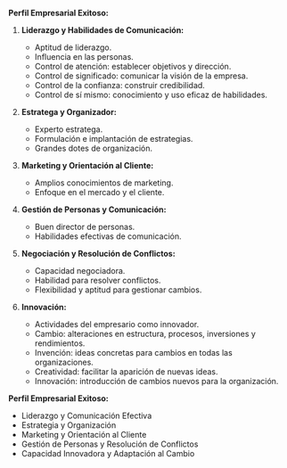 **Perfil Empresarial Exitoso:**

1. **Liderazgo y Habilidades de Comunicación:**
   - Aptitud de liderazgo.
   - Influencia en las personas.
   - Control de atención: establecer objetivos y dirección.
   - Control de significado: comunicar la visión de la empresa.
   - Control de la confianza: construir credibilidad.
   - Control de sí mismo: conocimiento y uso eficaz de habilidades.

2. **Estratega y Organizador:**
   - Experto estratega.
   - Formulación e implantación de estrategias.
   - Grandes dotes de organización.

3. **Marketing y Orientación al Cliente:**
   - Amplios conocimientos de marketing.
   - Enfoque en el mercado y el cliente.

4. **Gestión de Personas y Comunicación:**
   - Buen director de personas.
   - Habilidades efectivas de comunicación.

5. **Negociación y Resolución de Conflictos:**
   - Capacidad negociadora.
   - Habilidad para resolver conflictos.
   - Flexibilidad y aptitud para gestionar cambios.

6. **Innovación:**
   - Actividades del empresario como innovador.
   - Cambio: alteraciones en estructura, procesos, inversiones y rendimientos.
   - Invención: ideas concretas para cambios en todas las organizaciones.
   - Creatividad: facilitar la aparición de nuevas ideas.
   - Innovación: introducción de cambios nuevos para la organización.

**Perfil Empresarial Exitoso:**

- Liderazgo y Comunicación Efectiva
- Estrategia y Organización
- Marketing y Orientación al Cliente
- Gestión de Personas y Resolución de Conflictos
- Capacidad Innovadora y Adaptación al Cambio
  
